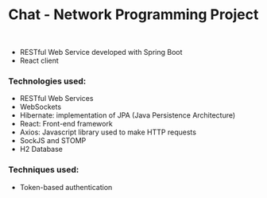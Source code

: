 # Chat - Network Programming Project

<br>

* RESTful Web Service developed with Spring Boot
* React client

### Technologies used:
* RESTful Web Services
* WebSockets
* Hibernate: implementation of JPA (Java Persistence Architecture)
* React: Front-end framework
* Axios: Javascript library used to make HTTP requests
* SockJS and STOMP
* H2 Database

### Techniques used:
* Token-based authentication
